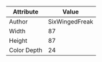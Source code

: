 # 
| Attribute | Value |
| ---  | ---     |
| Author | SixWingedFreak |
| Width | 87 |
| Height | 87 |
| Color Depth | 24 |
